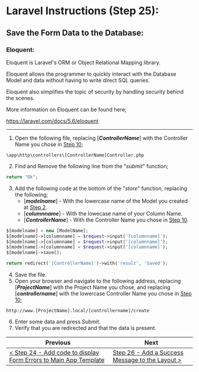 # Laravel Instructions (Step 25):

## Save the Form Data to the Database:

### Eloquent:

Eloquent is Laravel's ORM or Object Relational Mapping library.

Eloquent allows the programmer to quickly interact with the Database Model and data without having to write direct SQL queries.

Eloquent also simplifies the topic of security by handling security behind the scenes.

More information on Eloquent can be found here;

https://laravel.com/docs/5.6/eloquent

---

1. Open the following file, replacing [**_ControllerName_**] with the Controller Name you chose in [Step 10](laravel-10.md);

```
\app\http\controllers\[ControllerName]Controller.php
```

2. Find and Remove the following line from the "_submit_" function;

```PHP
return "Ok";
```

3. Add the following code at the bottom of the "_store_" function, replacing the following;
    - [**_modelname_**] - With the lowercase name of the Model you created at [Step 2](laravel-2.md).
    - [**_columnname_**] - With the lowecase name of your Column Name.
    - [**_ControllerName_**] - With the Controller Name you chose in [Step 10](laravel-10.md).

```PHP
$[modelname] = new [ModelName];
$[modelname]->[columnname] = $request->input('[columnname]');
$[modelname]->[columnname] = $request->input('[columnname]');
$[modelname]->[columnname] = $request->input('[columnname]');
$[modelname]->save();

return redirect('[ControllerName]')->with('result', 'Saved');
```

4. Save the file.
5. Open your browser and navigate to the following address, replacing [**_ProjectName_**] with the Project Name you chose, and replacing [**_controllername_**] with the lowercase Controller Name you chose in [Step 10](laravel-10.md);

```
http://www.[ProjectName].local/[controllername]/create
```

6. Enter some data and press Submit.
7. Verify that you are redirected and that the data is present.

| Previous | Next |
| -------- | ---- |
| [< Step 24 - Add code to display Form Errors to Main App Template](laravel-24.md) | [Step 26 - Add a Success Message to the Layout >](laravel-26.md) |